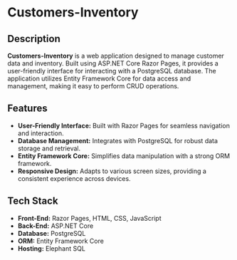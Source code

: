 # Customers-Inventory

## Description

**Customers-Inventory** is a web application designed to manage customer data and inventory. Built using ASP.NET Core Razor Pages, it provides a user-friendly interface for interacting with a PostgreSQL database. The application utilizes Entity Framework Core for data access and management, making it easy to perform CRUD operations.

## Features

- **User-Friendly Interface:** Built with Razor Pages for seamless navigation and interaction.
- **Database Management:** Integrates with PostgreSQL for robust data storage and retrieval.
- **Entity Framework Core:** Simplifies data manipulation with a strong ORM framework.
- **Responsive Design:** Adapts to various screen sizes, providing a consistent experience across devices.

## Tech Stack

- **Front-End:** Razor Pages, HTML, CSS, JavaScript
- **Back-End:** ASP.NET Core
- **Database:** PostgreSQL
- **ORM:** Entity Framework Core
- **Hosting:** Elephant SQL

